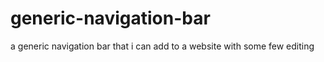 # generic-navigation-bar
a generic navigation bar that i can add to a website with some few editing
